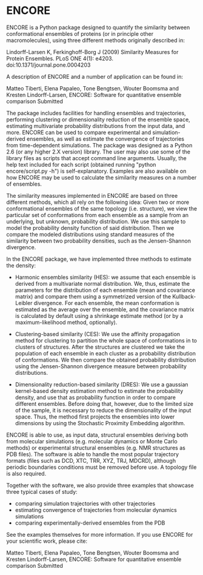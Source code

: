 # ENCORE 

ENCORE is a Python package designed to quantify the similarity between
conformational ensembles of proteins (or in principle other
macromolecules), using three different methods originally described
in:

   Lindorff-Larsen K, Ferkinghoff-Borg J (2009) 
   Similarity Measures for Protein Ensembles. 
   PLoS ONE 4(1): e4203. doi:10.1371/journal.pone.0004203

A description of ENCORE and a number of application can be found in:

   Matteo Tiberti, Elena Papaleo, Tone Bengtsen, Wouter Boomsma and
   Kresten Lindorff-Larsen, 
   ENCORE: Software for quantitative ensemble comparison
   Submitted

The package includes facilities for handling ensembles and
trajectories, performing clustering or dimensionality reduction of the
ensemble space, estimating multivariate probability distributions from
the input data, and more. ENCORE can be used to compare experimental
and simulation-derived ensembles, as well as estimate the convergence
of trajectories from time-dependent simulations. The package was
designed as a Python 2.6 (or any higher 2.X version) library. The user
may also use some of the library files as scripts that accept command
line arguments. Usually, the help text included for each script
(obtained running "python encore/script.py -h") is
self-explanatory. Examples are also available on how ENCORE may be
used to calculate the similarity measures on a number of ensembles.

The similarity measures implemented in ENCORE are based on three
different methods, which all rely on the following idea: Given two or
more conformational ensembles of the same topology (i.e. structure),
we view the particular set of conformations from each ensemble as a
sample from an underlying, but unknown, probability distribution. We
use this sample to model the probability density function of said
distribution. Then we compare the modeled distributions using standard
measures of the similarity between two probability densities, such as
the Jensen-Shannon divergence.
  
In the ENCORE package, we have implemented three methods to estimate
the density:

* Harmonic ensembles similarity (HES): we assume that each ensemble is
  derived from a multivariate normal distribution. We, thus, estimate
  the parameters for the distribution of each ensemble (mean and
  covariance matrix) and compare them using a symmetrized version of
  the Kullback-Leibler divergence. For each ensemble, the mean
  conformation is estimated as the average over the ensemble, and the
  covariance matrix is calculated by default using a shrinkage
  estimate method (or by a maximum-likelihood method, optionally).

* Clustering-based similarity (CES): We use the affinity propagation
  method for clustering to partition the whole space of conformations
  in to clusters of structures. After the structures are clustered we
  take the population of each ensemble in each cluster as a
  probability distribution of conformations. We then compare the
  obtained probability distribution using the Jensen-Shannon
  divergence measure between probability distributions.

* Dimensionality reduction-based similarity (DRES): We use a gaussian
  kernel-based density estimation method to estimate the probability
  density, and use that as probability function in order to compare
  different ensembles. Before doing that, however, due to the limited
  size of the sample, it is necessary to reduce the dimensionality of
  the input space. Thus, the method first projects the ensembles into
  lower dimensions by using the Stochastic Proximity Embedding
  algorithm.

ENCORE is able to use, as input data, structural ensembles deriving
both from molecular simulations (e.g. molecular dynamics or Monte
Carlo methods) or experimental structural ensembles (e.g. NMR
structures as PDB files). The software is able to handle the most
popular trajectory formats (files such as DCD, XTC, TRR, XYZ, TRJ,
MDCRD), although periodic boundaries conditions must be removed before
use. A topology file is also required.

Together with the software, we also provide three examples that
showcase three typical cases of study:

* comparing simulation trajectories with other trajectories 
* estimating convergence of trajectories from molecular dynamics simulations
* comparing  experimentally-derived ensembles from the PDB

See the examples themselves for more information.
If you use ENCORE for your scientific work, please cite:

   Matteo Tiberti, Elena Papaleo, Tone Bengtsen, Wouter Boomsma and
   Kresten Lindorff-Larsen,
   ENCORE: Software for quantitative ensemble comparison
   Submitted


